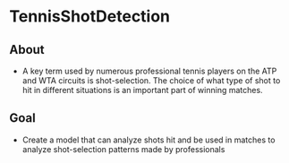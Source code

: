 # TennisShotDetection

## About
* A key term used by numerous professional tennis players on the ATP and WTA circuits is shot-selection. The choice of what type of shot to hit in different situations is an important part of winning matches.

## Goal
* Create a model that can analyze shots hit and be used in matches to analyze shot-selection patterns made by professionals


